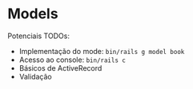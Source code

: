 # Models

Potenciais TODOs:
- Implementação do mode: `bin/rails g model book`
- Acesso ao console: `bin/rails c`
- Básicos de ActiveRecord
- Validação

